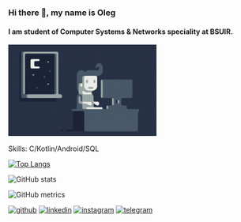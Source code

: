 ### Hi there 👋, my name is Oleg
#### I am student of Computer Systems & Networks speciality at BSUIR.
![I am student of Computer Systems & Networks speciality at BSUIR.](https://raw.githubusercontent.com/AVS1508/AVS1508/master/assets/Night-Coding.gif)


Skills: C/Kotlin/Android/SQL

[![Top Langs](https://github-readme-stats.vercel.app/api/top-langs/?username=CoralCargo0)](https://github.com/anuraghazra/github-readme-stats)

![GitHub stats](https://github-readme-stats.vercel.app/api?username=CoralCargo0&show_icons=true&theme=radical)  

![GitHub metrics](https://metrics.lecoq.io/CoralCargo0)  


[<img src='https://cdn.jsdelivr.net/npm/simple-icons@3.0.1/icons/github.svg' alt='github' height='40'>](https://github.com/CoralCargo0)  [<img src='https://cdn.jsdelivr.net/npm/simple-icons@3.0.1/icons/linkedin.svg' alt='linkedin' height='40'>](https://www.linkedin.com/in/trokayOleg/)  [<img src='https://cdn.jsdelivr.net/npm/simple-icons@3.0.1/icons/instagram.svg' alt='instagram' height='40'>](https://www.instagram.com/se_ns_ey/)  [<img src='https://cdn.jsdelivr.net/npm/simple-icons@3.0.1/icons/telegram.svg' alt='telegram' height='40'>](https://t.me/CoralCarg0)  
